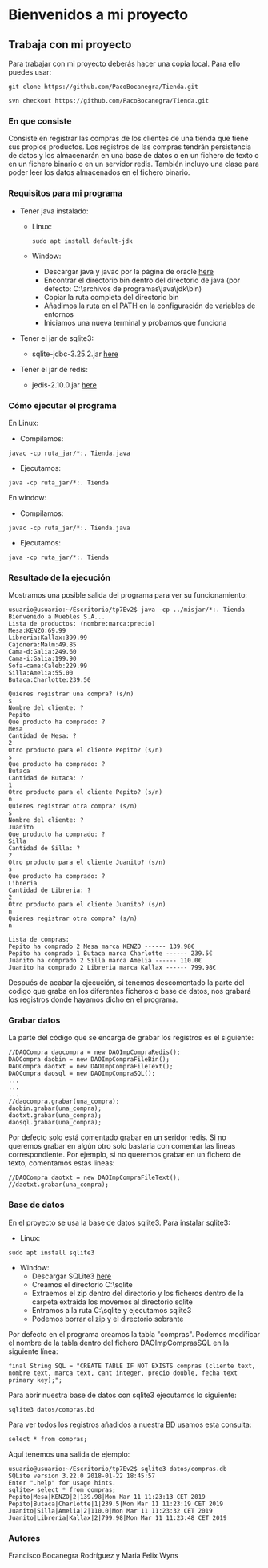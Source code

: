 # Bienvenidos a mi proyecto

## Trabaja con mi proyecto
 Para trabajar con mi proyecto deberás hacer una copia local. Para ello puedes usar:
 
 `git clone https://github.com/PacoBocanegra/Tienda.git`
 
 `svn checkout https://github.com/PacoBocanegra/Tienda.git` 

### En que consiste
Consiste en registrar las compras de los clientes de una tienda que tiene sus propios productos. Los registros de las compras tendrán persistencia de datos y los almacenarán en una base de datos o en un fichero de texto o en un fichero binario o en un servidor redis. También incluyo una clase para poder leer los datos almacenados en el fichero binario.


### Requisitos para mi programa
- Tener java instalado:
  - Linux:
  
      `sudo apt install default-jdk`
      
  - Window:
  
      - Descargar java y javac por la página de oracle [here](https://www.oracle.com/technetwork/java/javase/downloads/jdk8-downloads-2133151.html)
      - Encontrar el directorio bin dentro del directorio de java (por defecto: C:\archivos de programas\java\jdk\bin)
      - Copiar la ruta completa del directorio bin
      - Añadimos la ruta en el PATH en la configuración de variables de entornos
      - Iniciamos una nueva terminal y probamos que funciona
      

- Tener el jar de sqlite3:

     - sqlite-jdbc-3.25.2.jar [here](http://central.maven.org/maven2/org/xerial/sqlite-jdbc/3.25.2/sqlite-jdbc-3.25.2.jar)

- Tener el jar de redis:

     - jedis-2.10.0.jar [here](http://central.maven.org/maven2/redis/clients/jedis/2.10.0/jedis-2.10.0.jar)


### Cómo ejecutar el programa
En Linux:
- Compilamos:

`javac -cp ruta_jar/*:. Tienda.java`

- Ejecutamos:

`java -cp ruta_jar/*:. Tienda`

En window:
- Compilamos:

`javac -cp ruta_jar/*:. Tienda.java`

- Ejecutamos:

`java -cp ruta_jar/*:. Tienda`

### Resultado de la ejecución
Mostramos una posible salida del programa para ver su funcionamiento:
~~~
usuario@usuario:~/Escritorio/tp7Ev2$ java -cp ../misjar/*:. Tienda
Bienvenido a Muebles S.A...
Lista de productos: (nombre:marca:precio)
Mesa:KENZO:69.99
Libreria:Kallax:399.99
Cajonera:Malm:49.85
Cama-d:Galia:249.60
Cama-i:Galia:199.90
Sofa-cama:Caleb:229.99
Silla:Amelia:55.00
Butaca:Charlotte:239.50

Quieres registrar una compra? (s/n)
s
Nombre del cliente: ? 
Pepito
Que producto ha comprado: ? 
Mesa
Cantidad de Mesa: ? 
2
Otro producto para el cliente Pepito? (s/n)
s
Que producto ha comprado: ? 
Butaca
Cantidad de Butaca: ? 
1
Otro producto para el cliente Pepito? (s/n)
n
Quieres registrar otra compra? (s/n)
s
Nombre del cliente: ? 
Juanito
Que producto ha comprado: ? 
Silla
Cantidad de Silla: ? 
2
Otro producto para el cliente Juanito? (s/n)
s
Que producto ha comprado: ? 
Libreria 
Cantidad de Libreria: ? 
2
Otro producto para el cliente Juanito? (s/n)
n
Quieres registrar otra compra? (s/n)
n

Lista de compras:
Pepito ha comprado 2 Mesa marca KENZO ------ 139.98€
Pepito ha comprado 1 Butaca marca Charlotte ------ 239.5€
Juanito ha comprado 2 Silla marca Amelia ------ 110.0€
Juanito ha comprado 2 Libreria marca Kallax ------ 799.98€
~~~


Después de acabar la ejecución, si tenemos descomentado la parte del codigo que graba en los diferentes ficheros o base de datos, nos grabará los registros donde hayamos dicho en el programa.

### Grabar datos

La parte del código que se encarga de grabar los registros es el siguiente:
~~~
//DAOCompra daocompra = new DAOImpCompraRedis();
DAOCompra daobin = new DAOImpCompraFileBin();
DAOCompra daotxt = new DAOImpCompraFileText();
DAOCompra daosql = new DAOImpCompraSQL();
...
...
...
//daocompra.grabar(una_compra);
daobin.grabar(una_compra); 
daotxt.grabar(una_compra);
daosql.grabar(una_compra); 
~~~
  

Por defecto solo está comentado grabar en un seridor redis. Si no queremos grabar en algún otro solo bastaria con comentar las lineas correspondiente. Por ejemplo, si no queremos grabar en un fichero de texto, comentamos estas lineas:

~~~
//DAOCompra daotxt = new DAOImpCompraFileText();
//daotxt.grabar(una_compra);
~~~

### Base de datos
En el proyecto se usa la base de datos sqlite3. Para instalar sqlite3:
- Linux:

` sudo apt install sqlite3 `

- Window:
  - Descargar SQLite3 [here](https://sqlite.org/2019/sqlite-dll-win32-x86-3270200.zip)
  - Creamos el directorio C:\sqlite
  - Extraemos el zip dentro del directorio y los ficheros dentro de la carpeta extraida los movemos al directorio sqlite
  - Entramos a la ruta C:\sqlite y ejecutamos sqlite3
  - Podemos borrar el zip y el directorio sobrante


Por defecto en el programa creamos la tabla "compras". Podemos modificar el nombre de la tabla dentro del fichero DAOImpComprasSQL en la siguiente línea:

` final String SQL = "CREATE TABLE IF NOT EXISTS compras (cliente text, nombre text, marca text, cant integer, precio double, fecha text primary key);"; `

Para abrir nuestra base de datos con sqlite3 ejecutamos lo siguiente:

` sqlite3 datos/compras.bd `

Para ver todos los registros añadidos a nuestra BD usamos esta consulta:

` select * from compras; `

Aquí tenemos una salida de ejemplo:

~~~
usuario@usuario:~/Escritorio/tp7Ev2$ sqlite3 datos/compras.db 
SQLite version 3.22.0 2018-01-22 18:45:57
Enter ".help" for usage hints.
sqlite> select * from compras;
Pepito|Mesa|KENZO|2|139.98|Mon Mar 11 11:23:13 CET 2019
Pepito|Butaca|Charlotte|1|239.5|Mon Mar 11 11:23:19 CET 2019
Juanito|Silla|Amelia|2|110.0|Mon Mar 11 11:23:32 CET 2019
Juanito|Libreria|Kallax|2|799.98|Mon Mar 11 11:23:48 CET 2019

~~~

### Autores 
Francisco Bocanegra Rodríguez y Maria Felix Wyns
